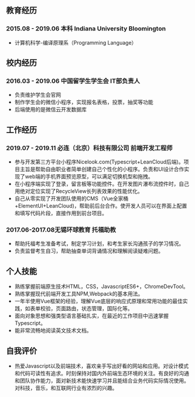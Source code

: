 ## 教育经历
### 2015.08 - 2019.06 本科 Indiana University Bloomington
- 计算机科学-编译原理系（Programming Language）

## 校内经历
### 2016.03 - 2019.06 中国留学生学生会 IT部负责人
- 负责维护学生会官网
- 制作学生会的微信小程序，实现报名表格，投票，抽奖等功能
- 后端使用的是微信云开发数据库

## 工作经历
### 2019.07 - 2019.11 必连（北京）科技有限公司 前端开发工程师
- 参与开发第三方平台小程序Nicelook.com(Typescript+LeanCloud后端)。项目主旨是帮助自由职业者简单创建自己个性化的小程序。负责和UI设计合作实现了web端的手机界面预览原型，可以满足切换机型和拖拽。
- 在小程序端实现了登录，留言板等功能控件。在开发图片瀑布流控件时，自己用绝对定位实现了RecycleView长列表效果的性能优化。
- 自己从零实现了开发团队使用的CMS（Vue全家桶+ElementUI+LeanCloud)，帮助前后台合作。使开发人员可以在界面上配置和填写代码片段，直接作用到前台项目。

### 2017.06-2017.08无锡环球教育 托福助教
- 帮助托福考生准备考试，制定学习计划，和考生家长沟通孩子的学习情况。
- 负责监督考生自习，帮助抽查单词背诵情况和理解阅读疑难问题。

## 个人技能
- 熟练掌握前端原生技术HTML，CSS，JavascriptES6+，ChromeDevTool。
- 熟练掌握现代前端开发工具NPM,Webpack的基本用法。
- 一年半使用Vue框架的经验，理解Vue底层的响应式原理和常用功能的最佳实践，如表单校验，页面路由，状态管理，国际化等。
- 面向对象思想和强类型语言基础扎实，在最近的工作项目中迅速掌握Typescript。
- 能非常流畅地阅读英文技术文档。

## 自我评价
- 热爱Javascript以及前端技术，喜欢亲手写出好看的网站和应用。对设计模式和代码可读性有追求。时刻保持对国内外前端生态环境的关注。有良好的沟通和团队协作能力，面对新技术能快速学习并且能结合业务代码实际情况使用。对科技，音乐，和互联网行业有浓烈的兴趣。